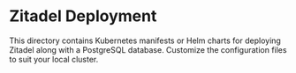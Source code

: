# Zitadel Deployment

This directory contains Kubernetes manifests or Helm charts for deploying Zitadel along with a PostgreSQL database. Customize the configuration files to suit your local cluster.
